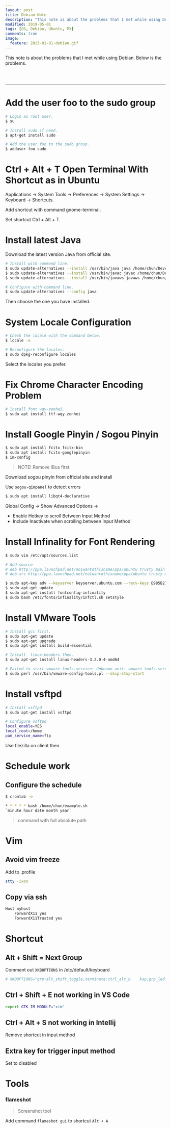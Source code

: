 ```yaml
---
layout: post
title: Debian Note
description: "This note is about the problems that I met while using Debian. Below is the problems."
modified: 2019-05-01
tags: [OS, Debian, Ubuntu, MX]
comments: true
image:
  feature: 2013-01-01-debian.gif
---
```


This note is about the problems that I met while using Debian. Below is the problems.

<div class="social-share" data-initialized="true">
    <a href="#" class="social-share-icon icon-weibo"></a>
    <a href="#" class="social-share-icon icon-qq"></a>
    <a href="#" class="social-share-icon icon-wechat"></a>
</div>
<link rel="stylesheet" href="https://resource.chun.no/sharejs/css/share.min.css">
<script src="https://resource.chun.no/sharejs/js/social-share.min.js"></script>

### &nbsp;

---

# Add the user foo to the sudo group

``` bash
# Login as root user.
$ su
```

``` bash
# Install sudo if need.
$ apt-get install sudo
```

``` bash
# Add the user foo to the sudo group.
$ adduser foo sudo
```

# Ctrl + Alt + T Open Terminal With Shortcut as in Ubuntu

Applications -> System Tools -> Preferences -> System Settings -> Keyboard -> Shortcuts.

Add shortcut with command gnome-terminal.

Set shortcut Ctrl + Alt + T.


# Install latest Java

Download the latest version Java from official site.

``` bash
# Install with command line.
$ sudo update-alternatives --install /usr/bin/java java /home/chun/Development/java/jdk/bin/java 1
$ sudo update-alternatives --install /usr/bin/javac javac /home/chun/Development/java/jdk/bin/javac 1
$ sudo update-alternatives --install /usr/bin/javaws javaws /home/chun/Development/java/jdk/bin/javaws 1
```

``` bash
# Configure with command line.
$ sudo update-alternatives --config java
```

Then choose the one you have installed.

# System Locale Configuration

``` bash
# Check the locale with the command below.
$ locale -a
```

``` bash
# Reconfigure the locales.
$ sudo dpkg-reconfigure locales
```

Select the locales you prefer.

# Fix Chrome Character Encoding Problem

``` bash
# Install font wqy-zenhei.
$ sudo apt install ttf-wqy-zenhei
```

# Install Google Pinyin / Sogou Pinyin

``` bash
$ sudo apt install fcitx fcitx-bin
$ sudo apt install fcitx-googlepinyin
$ im-config
```

> NOTE! Remove iBus first.

Download sogou pinyin from official site and install

Use `sogou-qimpanel` to detect errors

```bash
$ sudo apt install libqt4-declarative
```

Global Config -> Show Advanced Options ->

* Enable Hotkey to scroll Between Input Method
* Include Inactivate when scrolling between Input Method

# Install Infinality for Font Rendering

``` bash
$ sudo vim /etc/apt/sources.list

# Add source
# deb http://ppa.launchpad.net/no1wantdthisname/ppa/ubuntu trusty main
# deb-src http://ppa.launchpad.net/no1wantdthisname/ppa/ubuntu trusty main
```

``` bash
$ sudo apt-key adv --keyserver keyserver.ubuntu.com --recv-keys E985B27B
$ sudo apt-get update
$ sudo apt-get install fontconfig-infinality
$ sudo bash /etc/fonts/infinality/infctl.sh setstyle
```

# Install VMware Tools

``` bash
# Install gcc first.
$ sudo apt-get update
$ sudo apt-get upgrade
$ sudo apt-get install build-essential
```

``` bash
# Install  linux-headers then.
$ sudo apt-get install linux-headers-3.2.0-4-amd64
```

``` bash
# Failed to start vmware-tools.service: Unknown unit: vmware-tools.service
$ sudo perl /usr/bin/vmware-config-tools.pl --skip-stop-start
```

# Install vsftpd

``` bash
# Install vsftpd
$ sudo apt-get install vsftpd
```

``` bash
# Configure vsftpd
local_enable=YES
local_root=/home
pam_service_name=ftp
```
Use filezilla on client then.

# Schedule work

## Configure the schedule
``` bash
$ crontab -e
```


``` bash
* * * * * bash /home/chun/example.sh
`minute hour date month year`
```

> command with full absolute path

# Vim

## Avoid vim freeze

Add to .profile

```bash
stty -ixon
```

## Copy via ssh

```bash
Host myhost
    ForwardX11 yes
    ForwardX11Trusted yes
```

# Shortcut

## Alt + Shift = Next Group

Comment out `XKBOPTIONS` in /etc/default/keyboard

```bash
# XKBOPTIONS="grp:alt_shift_toggle,terminate:ctrl_alt_b    ksp,grp_led:scroll"
```

## Ctrl + Shift + E not working in VS Code

```bash
export GTK_IM_MODULE="xim"
```

## Ctrl + Alt + S not working in Intellij

Remove shortcut in input method

## Extra key for trigger input method

Set to disabled


# Tools

### flameshot

> Screenshot tool

Add command `flameshot gui` to shortcut `Alt + A`
